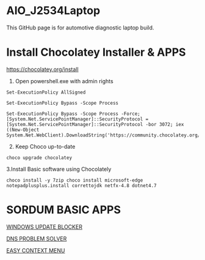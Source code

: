 # AIO_J2534Laptop
This GitHub page is for automotive diagnostic laptop build.


# Install Chocolatey Installer & APPS
https://chocolatey.org/install

1. Open powershell.exe with admin rights

```
Set-ExecutionPolicy AllSigned
```
```
Set-ExecutionPolicy Bypass -Scope Process
```
```
Set-ExecutionPolicy Bypass -Scope Process -Force; [System.Net.ServicePointManager]::SecurityProtocol = [System.Net.ServicePointManager]::SecurityProtocol -bor 3072; iex ((New-Object System.Net.WebClient).DownloadString('https://community.chocolatey.org/install.ps1'))
```
2. Keep Choco up-to-date
```
choco upgrade chocolatey
````

3.Install Basic software using Chocolately

```
choco install -y 7zip choco install microsoft-edge notepadplusplus.install correttojdk netfx-4.8 dotnet4.7
```


# SORDUM BASIC APPS

[WINDOWS UPDATE BLOCKER](https://www.sordum.org/downloads/?st-windows-update-blocker)

[DNS PROBLEM SOLVER](https://www.sordum.org/downloads/?dns-angel)

[EASY CONTEXT MENU](https://www.sordum.org/downloads/?easy-context-menu)
